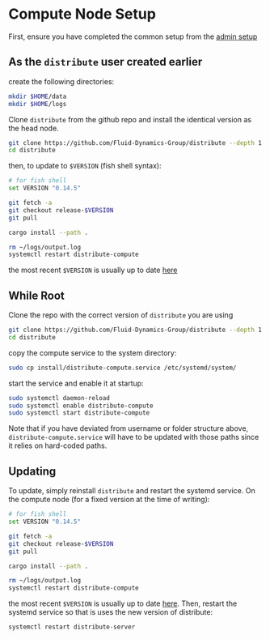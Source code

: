 # Compute Node Setup

First, ensure you have completed the common setup from the [admin setup](./admin_setup.md)

## As the `distribute` user created earlier

create the following directories:

```bash
mkdir $HOME/data
mkdir $HOME/logs
```

Clone `distribute` from the github repo and install the identical version as the head node.

```bash
git clone https://github.com/Fluid-Dynamics-Group/distribute --depth 1
cd distribute
```

then, to update to `$VERSION` (fish shell syntax):

```bash
# for fish shell
set VERSION "0.14.5"

git fetch -a
git checkout release-$VERSION
git pull

cargo install --path .

rm ~/logs/output.log
systemctl restart distribute-compute
```

the most recent `$VERSION` is usually up to date [here](https://github.com/Fluid-Dynamics-Group/distribute/blob/master/install/update.sh)

## While Root

Clone the repo with the correct version of `distribute` you are using

```bash
git clone https://github.com/Fluid-Dynamics-Group/distribute --depth 1
cd distribute
```

copy the compute service to the system directory:

```bash
sudo cp install/distribute-compute.service /etc/systemd/system/
```

start the service and enable it at startup:

```bash
sudo systemctl daemon-reload
sudo systemctl enable distribute-compute
sudo systemctl start distribute-compute
```

Note that if you have deviated from username or folder structure above, `distribute-compute.service` will
have to be updated with those paths since it relies on hard-coded paths.

## Updating

To update, simply reinstall `distribute` and restart the systemd service. On the compute node (for a fixed version at the time of writing):

```bash
# for fish shell
set VERSION "0.14.5"

git fetch -a
git checkout release-$VERSION
git pull

cargo install --path .

rm ~/logs/output.log
systemctl restart distribute-compute
```

the most recent `$VERSION` is usually up to date [here](https://github.com/Fluid-Dynamics-Group/distribute/blob/master/install/update.sh).
Then, restart the systemd service so that is uses the new version of distribute:

```bash
systemctl restart distribute-server
```
